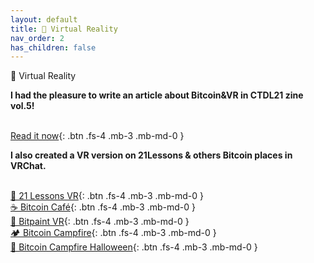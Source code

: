 ```yaml
---
layout: default
title: 🤿 Virtual Reality
nav_order: 2
has_children: false
---
```

<span class="fs-8">🤿 Virtual Reality</span><br>

**<b><span class="fs-4">I had the pleasure to write an article about Bitcoin&VR in CTDL21 zine vol.5!</span><br></b>**
<br>

[Read it now](https://www.citadel21.com/vr-for-bitcoiners){: .btn .fs-4 .mb-3 .mb-md-0 } <br>




**<b><span class="fs-4">I also created a VR version on 21Lessons & others Bitcoin places in VRChat.</span><br></b>**
<br>

[🐇 21 Lessons VR](https://vrchat.com/home/world/wrld_87cb52a8-eea8-4730-8c90-77c973f68165){: .btn .fs-4 .mb-3 .mb-md-0 } <br> 
[☕ Bitcoin Café](https://vrchat.com/home/world/wrld_73ae10bd-7b61-47d0-909c-bc5c4cd8e39c){: .btn .fs-4 .mb-3 .mb-md-0 }  <br>
[🎨 Bitpaint VR](https://vrchat.com/home/world/wrld_771a5150-22e1-4e91-9c1f-069e2b0fc121){: .btn .fs-4 .mb-3 .mb-md-0 }  <br>
[🏕️ Bitcoin Campfire](https://vrchat.com/home/world/wrld_8967d510-6c47-45c4-8c78-7aab93a35993){: .btn .fs-4 .mb-3 .mb-md-0 }  <br>
[🎃 Bitcoin Campfire Halloween](https://vrchat.com/home/world/wrld_687d595c-af18-452b-b149-aa663d102c9b){: .btn .fs-4 .mb-3 .mb-md-0 }  <br>
